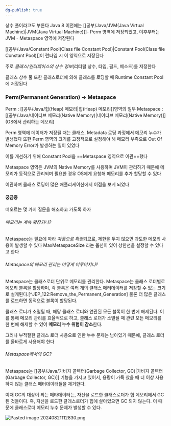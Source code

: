 ```yaml
---
dg-publish: true
---
```

상수 풀이라고도 부른다
Java 8 이전에는 [[공부/Java/JVM(Java Virtual Machine)\|JVM(Java Virtual Machine)]]- Perm 영역에 저장되었고, 이후부터는 JVM - Metaspace 영역에 저장된다

[[공부/Java/Constant Pool(Class file Constant Pool)\|Constant Pool(Class file Constant Pool)]]이 런타임 시 이 영역으로 저장된다

주로 *클래스/인터페이스의 상수 정보*(리터럴 상수, 타입, 필드, 메소드)를 저정한다

클래스 상수 풀 또한 클래스로더에 의해 클래스를 로딩할 때 Runtime Constant Pool에 저장된다

### Perm(Permanent Generation) -> Metaspace

Perm : [[공부/Java/힙(Heap) 메모리\|힙(Heap) 메모리]]영역의 일부
Metaspace : [[공부/Java/네이티브 메모리(Native Memory)\|네이티브 메모리(Native Memory)]](OS에서 관리하는 메모리)

Perm 영역에 데이터가 저장될 때는 클래스, Metadata 로딩 과정에서 메모리 누수가 발생했다
또한 Perm 영역의 크기를 고정적으로 설정해야 해 메모리 부족으로 Out Of Memory Error가 발생하는 일이 있었다

이를 개선하기 위해 Constant Pool을 ==Metaspace 영역으로 이관==했다

Metaspace 영역은 JVM의 Native Memory를 사용하며 JVM이 관리하기 때문에 메모리가 동적으로 관리되며 필요한 경우 OS에게 요청해 메모리를 추가 할당할 수 있다

이관하며 클래스 로딩이 많은 애플리케이션에서 이점을 보게 되었다

#### 궁금증

떠오르는 몇 가지 질문을 해소하고 가도록 하자

###### 메모리는 계속 확장되나?

Metaspace는 필요에 따라 *자동으로 확장*되므로, 제한을 두지 않으면 과도한 메모리 사용이 발생할 수 있다
MaxMetaspaceSize 라는 옵션이 있어 상한선을 설정할 수 있다고 한다


###### Metaspace의 메모리 관리는 어떻게 이루어지나?

Metaspace는 클래스로더 단위로 메모리를 관리한다. Metaspace는 클래스 로더별로 메모리 블록을 할당하며, 각 블록은 여러 개의 클래스 메터데이터를 저장할 수 있는 크기로 설게된다.[^JEP_122:Remove_the_Permanent_Generation] 
물론 더 많은 클래스를 로드하면 동적으로 블록이 할당된다.

클래스 로더가 소멸될 때, 해당 클래스 로더와 연관된 모든 블록이 한 번에 해제된다. 이를 통해 메모리 관리를 효율적으로 하고, 클래스 로더가 소멸될 때 관련 모든 메모리를 한 번에 해제할 수 있어 **메모리 누수 위험이 감소**한다.

그러나 부적절한 클래스 로더 사용으로 인한 누수 문제는 남아있기 때문에, 클래스 로더를 올바르게 사용해야 한다


###### Metaspace에서의 GC?

Metaspace는 [[공부/Java/가비지 콜렉터(Garbage Collector, GC)\|가비지 콜렉터(Garbage Collector, GC)]] 기능을 가지고 있어서, 용량이 가득 찼을 때 더 이상 사용하지 않는 클래스 메터데이터들을 제거한다.

이때 GC의 대상이 되는 메타데이터는, 자신을 로드한 클래스로더가 힙 메모리에서 GC된 것들이다.
즉, 자신을 로드한 클래스로더가 힙에 살아있으면 GC 되지 않는다. 이 때문에 클래스로더 메모리 누수 문제가 발생할 수 있다.

![Pasted image 20240821112830.png](/img/user/%EC%B2%A8%EB%B6%80%ED%8C%8C%EC%9D%BC/Pasted%20image%2020240821112830.png)